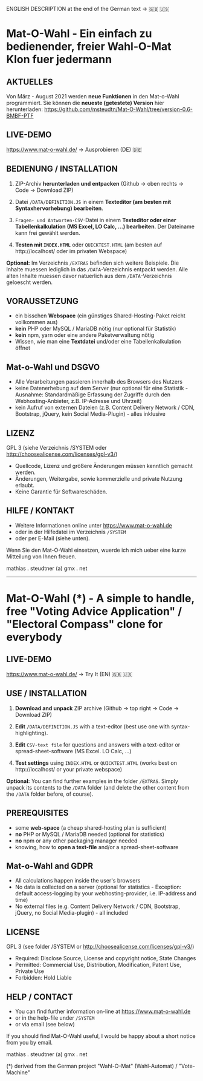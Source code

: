 ENGLISH DESCRIPTION at the end of the German text ->  :gb: :us:

# Mat-O-Wahl - Ein einfach zu bedienender, freier Wahl-O-Mat Klon fuer jedermann

## AKTUELLES

Von März - August 2021 werden **neue Funktionen** in den Mat-o-Wahl programmiert.
Sie können die **neueste (getestete) Version** hier herunterladen: https://github.com/msteudtn/Mat-O-Wahl/tree/version-0.6-BMBF-PTF

## LIVE-DEMO

https://www.mat-o-wahl.de/ -> Ausprobieren (DE) :de:

## BEDIENUNG / INSTALLATION

1. ZIP-Archiv **herunterladen und entpacken**
   (Github -> oben rechts -> Code -> Download ZIP)

2. Datei `/DATA/DEFINITION.JS` in einem **Texteditor (am besten mit Syntaxhervorhebung) bearbeiten**.   

3. `Fragen- und Antworten-CSV`-Datei in einem **Texteditor oder einer Tabellenkalkulation (MS Excel, LO Calc, ...) bearbeiten**. Der Dateiname kann frei gewählt werden.

4. **Testen mit `INDEX.HTML`** oder `QUICKTEST.HTML` 
   (am besten auf http://localhost/ oder im privaten Webspace) 

**Optional:** Im Verzeichnis `/EXTRAS` befinden sich weitere Beispiele.
Die Inhalte muessen lediglich in das `/DATA`-Verzeichnis entpackt werden.
Alle alten Inhalte muessen davor natuerlich aus dem `/DATA`-Verzeichnis geloescht werden.

## VORAUSSETZUNG

- ein bisschen **Webspace** (ein günstiges Shared-Hosting-Paket reicht vollkommen aus)
- **kein** PHP oder MySQL / MariaDB nötig (nur optional für Statistik)
- **kein** npm, yarn oder eine andere Paketverwaltung nötig
- Wissen, wie man eine **Textdatei** und/oder eine Tabellenkalkulation öffnet

## Mat-o-Wahl und DSGVO

- Alle Verarbeitungen passieren innerhalb des Browsers des Nutzers
- keine Datenerhebung auf dem Server (nur optional für eine Statistik - Ausnahme: Standardmäßige Erfassung der Zugriffe durch den Webhosting-Anbieter, z.B. IP-Adresse und Uhrzeit)
- kein Aufruf von externen Dateien (z.B. Content Delivery Network / CDN, Bootstrap, jQuery, kein Social Media-Plugin) - alles inklusive 

## LIZENZ

GPL 3 (siehe Verzeichnis /SYSTEM oder http://choosealicense.com/licenses/gpl-v3/)
- Quellcode, Lizenz und größere Änderungen müssen kenntlich gemacht werden.
- Änderungen, Weitergabe, sowie kommerzielle und private Nutzung erlaubt.
- Keine Garantie für Softwareschäden. 

## HILFE / KONTAKT

- Weitere Informationen online unter https://www.mat-o-wahl.de
- oder in der Hilfedatei im Verzeichnis `/SYSTEM`
- oder per E-Mail (siehe unten).

Wenn Sie den Mat-O-Wahl einsetzen, wuerde ich mich ueber eine kurze Mitteilung von Ihnen freuen.

mathias . steudtner (a) gmx . net

---

# Mat-O-Wahl (*) - A simple to handle, free "Voting Advice Application" / "Electoral Compass" clone for everybody 

## LIVE-DEMO

https://www.mat-o-wahl.de/ -> Try It (EN) :gb: :us:

## USE / INSTALLATION

1. **Download and unpack** ZIP archive
    (Github -> top right -> Code -> Download ZIP)

2. **Edit** `/DATA/DEFINITION.JS` with a text-editor (best use one with syntax-highlighting).

3. **Edit** `CSV-text file` for questions and answers with a text-editor or spread-sheet-software (MS Excel. LO Calc, ...)

4. **Test settings** using `INDEX.HTML` or `QUICKTEST.HTML`
   (works best on http://localhost/ or your private webspace)

**Optional:** You can find further examples in the folder `/EXTRAS`.
Simply unpack its contents to the `/DATA` folder
(and delete the other content from the `/DATA` folder before, of course).

## PREREQUISITES

- some **web-space** (a cheap shared-hosting plan is sufficient)
- **no** PHP or MySQL / MariaDB needed (optional for statistics)
- **no** npm or any other packaging manager needed
- knowing, how to **open a text-file** and/or a spread-sheet-software 

## Mat-o-Wahl and GDPR

- All calculations happen inside the user's browsers 
- No data is collected on a server (optional for statistics - Exception: default access-logging by your webhosting-provider, i.e. IP-address and time)
- No external files (e.g. Content Delivery Network / CDN, Bootstrap, jQuery, no Social Media-plugin) - all included 

## LICENSE

GPL 3 (see folder /SYSTEM or http://choosealicense.com/licenses/gpl-v3/)
- Required: Disclose Source, License and copyright notice, State Changes 
- Permitted: Commercial Use, Distribution, Modification, Patent Use, Private Use 
- Forbidden: Hold Liable

## HELP / CONTACT

- You can find further information on-line at https://www.mat-o-wahl.de
- or in the help-file under `/SYSTEM`
- or via email (see below)

If you should find Mat-O-Wahl useful, I would be happy about a short notice from you by email.

mathias . steudtner (a) gmx . net

(*) derived from the German project "Wahl-O-Mat" (Wahl-Automat) / "Vote-Machine"
